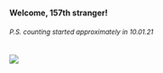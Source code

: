 #### Welcome, 157th stranger!

###### <sup>P.S. counting started approximately in 10.01.21</sup>

<img src="https://kraftwerk28.pp.ua/vcnt.png"></img>
